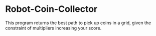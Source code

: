 # Robot-Coin-Collector
This program returns the best path to pick up coins in a grid, given the constraint of multipliers increasing your score. 
